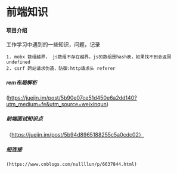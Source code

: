 # 前端知识

#### 项目介绍
工作学习中遇到的一些知识，问题，记录

    1. mobx 数组越界， js数组不存在越界，js的数组是hash表，如果找不到会返回undefined
    2. csrf 跨站请求伪造，防御:http请求头 referer

##### rem布局解析
 (https://juejin.im/post/5b90e07ce51d450e6a2dd140?utm_medium=fe&utm_source=weixinqun)
##### 前端面试知识点
   （https://juejin.im/post/5b94d8965188255c5a0cdc02）
##### 短连接
    (https://www.cnblogs.com/nullllun/p/6637844.html)
